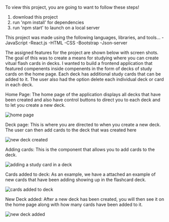 To view this project, you are going to want to follow these steps!
1. download this project
2. run 'npm install' for dependencies
3. run 'npm start' to launch on a local server

<div>

This project was made using the following languages, libraries, and tools...
-JavaScript
-React.js
-HTML
-CSS
-Bootstrap
-Json-server

</div>

The assigned features for the project are shown below with screen shots. The goal of this was to create a means for studying where you can create vitual flash cards in decks. I wanted to build a frontend application that featured compenents inside compenents in the form of decks of study cards on the home page. Each deck has additional study cards that can be added to it. The user also had the option delete each individual deck or card in each deck. 

<div>

Home Page: The home page of the application displays all decks that have been created and also have control buttons to direct you to each deck and to let you create a new deck. 

![home page](https://user-images.githubusercontent.com/107443773/212747457-fb295848-28e3-4019-abd8-1a7e70910fe0.GIF)

</div>

Deck page: This is where you are directed to when you create a new deck. The user can then add cards to the deck that was created here

![new deck created](https://user-images.githubusercontent.com/107443773/212747551-f493f14c-19f6-4c89-8540-31203b85a47d.GIF)

<div>

Adding cards: This is the component that allows you to add cards to the deck.

![adding a study card in a deck](https://user-images.githubusercontent.com/107443773/212748208-8c9e14bb-b8c4-45f4-93b1-09189bfe41cd.GIF)

</div>

Cards added to deck: As an example, we have a attached an example of new cards that have been adding showing up in the flashcard deck. 

![cards added to deck](https://user-images.githubusercontent.com/107443773/212748385-e2cdc1b4-8ff5-46a1-b2ba-5e1f4a1e9561.GIF)

<div>

New Deck added: After a new deck has been created, you will then see it on the home page along with how many cards have been added to it. 

![new deck added](https://user-images.githubusercontent.com/107443773/212747714-bc747c2a-02a7-412b-a97d-21996a1bbc42.GIF)




